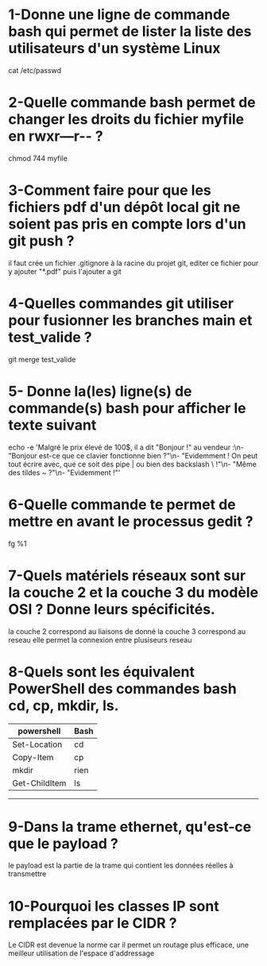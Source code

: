 # 1-Donne une ligne de commande bash qui permet de lister la liste des utilisateurs d'un système Linux
cat /etc/passwd

# 2-Quelle commande bash permet de changer les droits du fichier myfile en rwxr—r-- ?
chmod 744 myfile

# 3-Comment faire pour que les fichiers pdf d'un dépôt local git ne soient pas pris en compte lors d'un git push ?
il faut crée un fichier .gitignore à la racine du projet git, editer ce fichier pour y ajouter "*.pdf" puis l'ajouter a git

# 4-Quelles commandes git utiliser pour fusionner les branches main et test_valide ?
git merge test_valide

# 5- Donne la(les) ligne(s) de commande(s) bash pour afficher le texte suivant
echo -e 'Malgré le prix élevé de 100$, il a dit "Bonjour !" au vendeur :\n- "Bonjour est-ce que ce clavier fonctionne bien ?"\n- "Evidemment ! On peut tout écrire avec, que ce soit des pipe | ou bien des backslash \\ !"\n- "Même des tildes ~ ?"\n- "Evidemment !"'

# 6-Quelle commande te permet de mettre en avant le processus gedit ?
fg %1

# 7-Quels matériels réseaux sont sur la couche 2 et la couche 3 du modèle OSI ? Donne leurs spécificités.
la couche 2 correspond au liaisons de donné
la couche 3 correspond au reseau elle permet la connexion entre plusiseurs reseau

# 8-Quels sont les équivalent PowerShell des commandes bash cd, cp, mkdir, ls.

|  powershell  |  Bash  |
|--------------|--------|
|Set-Location  |   cd   |
| Copy-Item    |   cp   |
|   mkdir      |  rien  |
|Get-ChildItem |   ls   |
-------------------------

# 9-Dans la trame ethernet, qu'est-ce que le payload ?
le payload est la partie de la trame qui contient les données réelles à transmettre

# 10-Pourquoi les classes IP sont remplacées par le CIDR ?
Le CIDR est devenue la norme car il permet un routage plus efficace, une meilleur utilisation de l'espace d'addressage
